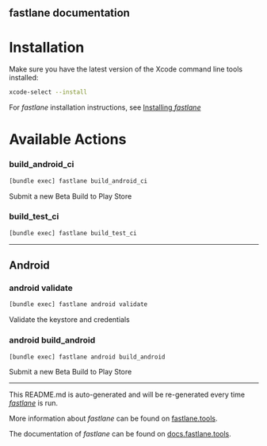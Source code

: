 fastlane documentation
----

# Installation

Make sure you have the latest version of the Xcode command line tools installed:

```sh
xcode-select --install
```

For _fastlane_ installation instructions, see [Installing _fastlane_](https://docs.fastlane.tools/#installing-fastlane)

# Available Actions

### build_android_ci

```sh
[bundle exec] fastlane build_android_ci
```

Submit a new Beta Build to Play Store

### build_test_ci

```sh
[bundle exec] fastlane build_test_ci
```



----


## Android

### android validate

```sh
[bundle exec] fastlane android validate
```

Validate the keystore and credentials

### android build_android

```sh
[bundle exec] fastlane android build_android
```

Submit a new Beta Build to Play Store

----

This README.md is auto-generated and will be re-generated every time [_fastlane_](https://fastlane.tools) is run.

More information about _fastlane_ can be found on [fastlane.tools](https://fastlane.tools).

The documentation of _fastlane_ can be found on [docs.fastlane.tools](https://docs.fastlane.tools).
